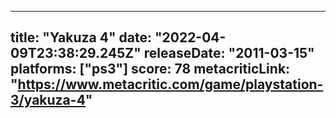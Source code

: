 
---
title: "Yakuza 4"
date: "2022-04-09T23:38:29.245Z"
releaseDate: "2011-03-15"
platforms: ["ps3"]
score: 78
metacriticLink: "https://www.metacritic.com/game/playstation-3/yakuza-4"
---
